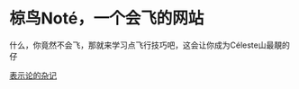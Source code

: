 # 椋鸟Noté，一个会飞的网站

什么，你竟然不会飞，那就来学习点飞行技巧吧，这会让你成为Céleste山最靚的仔

[表示论的杂记](https://github.com/starlingnia/starlingnia.github.io/blob/main/repsnote.md)
